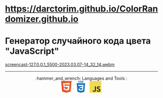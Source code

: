 # <div aling="center">https://darctorim.github.io/ColorRandomizer.github.io
<h1>Генератор случайного кода цвета "JavaScript"</h1>


[screencast-127.0.0.1_5500-2023.03.07-14_32_14.webm](https://user-images.githubusercontent.com/124584927/223426370-07b3765b-cb85-4e80-a494-bb86d326ff18.webm)

---


<div align="center">
:hammer_and_wrench: Languages and Tools :
  
<div>
  <img src="https://github.com/devicons/devicon/blob/master/icons/html5/html5-original.svg" title="HTML5" alt="HTML" width="40" height="40"/>&nbsp;
  <img src="https://github.com/devicons/devicon/blob/master/icons/css3/css3-plain-wordmark.svg"  title="CSS3" alt="CSS" width="40" height="40"/>&nbsp;
  <img src="https://github.com/devicons/devicon/blob/master/icons/javascript/javascript-original.svg" title="JavaScript" alt="JavaScript" width="40" height="40"/>&nbsp;
</div>

